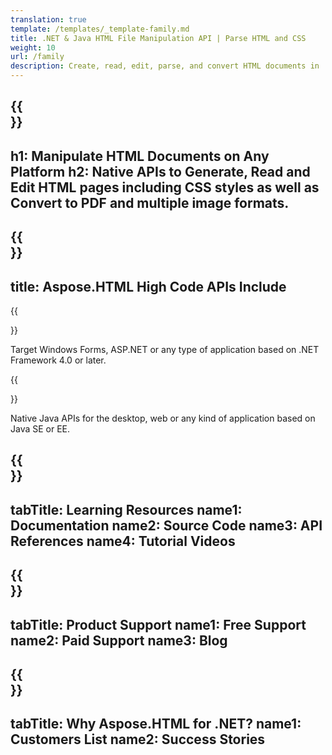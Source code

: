 ```yaml
---
translation: true
template: /templates/_template-family.md
title: .NET & Java HTML File Manipulation API | Parse HTML and CSS 
weight: 10
url: /family
description: Create, read, edit, parse, and convert HTML documents in .NET & Java applications with relevant library without any additional software or tools.
---
```


{{<section banner>}}
---
h1: Manipulate HTML Documents on Any Platform
h2: Native APIs to Generate, Read and Edit HTML pages including CSS styles as well as Convert to PDF and multiple image formats.
---

{{<section include>}}
---
title: Aspose.HTML High Code APIs Include
---

{{<section net>}}

Target Windows Forms, ASP.NET or any type of application based on .NET Framework 4.0 or later.

{{<section java>}}

Native Java APIs for the desktop, web or any kind of application based on Java SE or EE.

{{<section learning>}}
---
tabTitle: Learning Resources
name1: Documentation
name2: Source Code
name3: API References
name4: Tutorial Videos
---

{{<section support>}}
---
tabTitle: Product Support
name1: Free Support
name2: Paid Support
name3: Blog
---

{{<section why>}}
---
tabTitle: Why Aspose.HTML for .NET?
name1: Customers List
name2: Success Stories
---